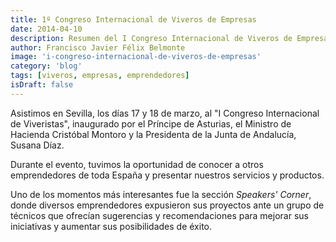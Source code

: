 ```yaml
---
title: 1º Congreso Internacional de Viveros de Empresas
date: 2014-04-10
description: Resumen del I Congreso Internacional de Viveros de Empresas, destacando los momentos clave y las oportunidades de networking para emprendedores.
author: Francisco Javier Félix Belmonte
image: 'i-congreso-internacional-de-viveros-de-empresas'
category: 'blog'
tags: [viveros, empresas, emprendedores]
isDraft: false
---
```


Asistimos en Sevilla, los días 17 y 18 de marzo, al "I Congreso Internacional de Viveristas", inaugurado por el Príncipe de Asturias, el Ministro de Hacienda Cristóbal Montoro y la Presidenta de la Junta de Andalucía, Susana Díaz.

Durante el evento, tuvimos la oportunidad de conocer a otros emprendedores de toda España y presentar nuestros servicios y productos.

Uno de los momentos más interesantes fue la sección *Speakers' Corner*, donde diversos emprendedores expusieron sus proyectos ante un grupo de técnicos que ofrecían sugerencias y recomendaciones para mejorar sus iniciativas y aumentar sus posibilidades de éxito.
